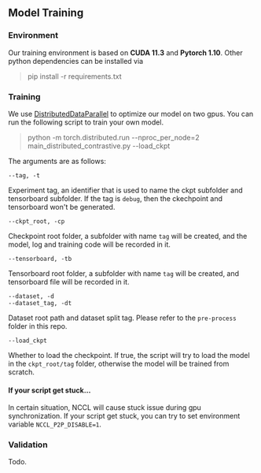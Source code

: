 ## Model Training

### Environment

Our training environment is based on **CUDA 11.3** and **Pytorch 1.10**. Other python dependencies can be installed via

> pip install -r requirements.txt

### Training

We use [DistributedDataParallel](https://pytorch.org/docs/stable/generated/torch.nn.parallel.DistributedDataParallel.html) to optimize our model on two gpus. You can run the following script to train your own model.

> python -m torch.distributed.run --nproc_per_node=2 main_distributed_contrastive.py --load_ckpt

The arguments are as follows:

`--tag, -t`

Experiment tag, an identifier that is used to name the ckpt subfolder and tensorboard subfolder. If the tag is `debug`, then the ckechpoint and tensorboard won't be generated.

`--ckpt_root, -cp`

Checkpoint root folder, a subfolder with name `tag` will be created, and the model, log and training code will be recorded in it.

`--tensorboard, -tb`

Tensorboard root folder, a subfolder with name `tag` will be created, and tensorboard file will be recorded in it.

`--dataset, -d`  
`--dataset_tag, -dt`

Dataset root path and dataset split tag. Please refer to the `pre-process` folder in this repo.

`--load_ckpt`

Whether to load the checkpoint. If true, the script will try to load the model in the `ckpt_root/tag` folder, otherwise the model will be trained from scratch.

#### If your script get stuck...

In certain situation, NCCL will cause stuck issue during gpu synchronization. If your script get stuck, you can try to set environment variable `NCCL_P2P_DISABLE=1`.

### Validation

Todo.